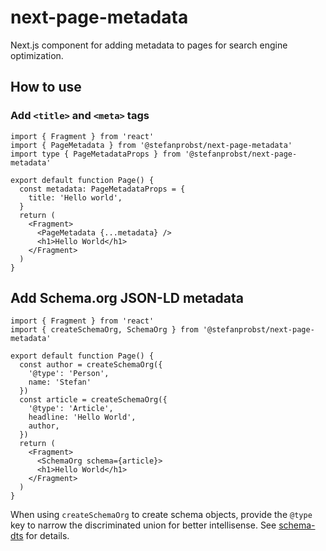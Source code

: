 # next-page-metadata

Next.js component for adding metadata to pages for search engine optimization.

## How to use

### Add `<title>` and `<meta>` tags

```tsx
import { Fragment } from 'react'
import { PageMetadata } from '@stefanprobst/next-page-metadata'
import type { PageMetadataProps } from '@stefanprobst/next-page-metadata'

export default function Page() {
  const metadata: PageMetadataProps = {
    title: 'Hello world',
  }
  return (
    <Fragment>
      <PageMetadata {...metadata} />
      <h1>Hello World</h1>
    </Fragment>
  )
}
```

## Add Schema.org JSON-LD metadata

```tsx
import { Fragment } from 'react'
import { createSchemaOrg, SchemaOrg } from '@stefanprobst/next-page-metadata'

export default function Page() {
  const author = createSchemaOrg({
    '@type': 'Person',
    name: 'Stefan'
  })
  const article = createSchemaOrg({
    '@type': 'Article',
    headline: 'Hello World',
    author,
  })
  return (
    <Fragment>
      <SchemaOrg schema={article}>
      <h1>Hello World</h1>
    </Fragment>
  )
}
```

When using `createSchemaOrg` to create schema objects, provide the `@type` key to narrow the
discriminated union for better intellisense. See
[schema-dts](https://github.com/google/schema-dts/tree/master/dist/schema) for details.
